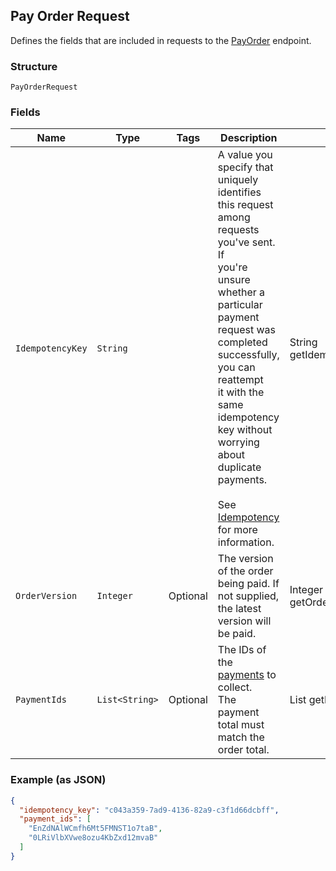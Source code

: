 ## Pay Order Request

Defines the fields that are included in requests to the
[PayOrder](#endpoint-payorder) endpoint.

### Structure

`PayOrderRequest`

### Fields

| Name | Type | Tags | Description | Getter |
|  --- | --- | --- | --- | --- |
| `IdempotencyKey` | `String` |  | A value you specify that uniquely identifies this request among requests you've sent. If<br>you're unsure whether a particular payment request was completed successfully, you can reattempt<br>it with the same idempotency key without worrying about duplicate payments.<br><br>See [Idempotency](https://developer.squareup.com/docs/working-with-apis/idempotency) for more information. | String getIdempotencyKey() |
| `OrderVersion` | `Integer` | Optional | The version of the order being paid. If not supplied, the latest version will be paid. | Integer getOrderVersion() |
| `PaymentIds` | `List<String>` | Optional | The IDs of the [payments](#type-payment) to collect.<br>The payment total must match the order total. | List<String> getPaymentIds() |

### Example (as JSON)

```json
{
  "idempotency_key": "c043a359-7ad9-4136-82a9-c3f1d66dcbff",
  "payment_ids": [
    "EnZdNAlWCmfh6Mt5FMNST1o7taB",
    "0LRiVlbXVwe8ozu4KbZxd12mvaB"
  ]
}
```

